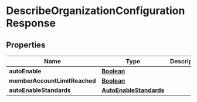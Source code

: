

# DescribeOrganizationConfigurationResponse


## Properties

| Name | Type | Description | Notes |
|------------ | ------------- | ------------- | -------------|
|**autoEnable** | [**Boolean**](Boolean.md) |  |  [optional] |
|**memberAccountLimitReached** | [**Boolean**](Boolean.md) |  |  [optional] |
|**autoEnableStandards** | [**AutoEnableStandards**](AutoEnableStandards.md) |  |  [optional] |



